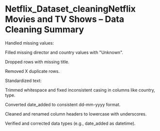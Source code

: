 # Netflix_Dataset_cleaningNetflix Movies and TV Shows – Data Cleaning Summary
Handled missing values:

Filled missing director and country values with "Unknown".

Dropped rows with missing title.

Removed X duplicate rows.

Standardized text:

Trimmed whitespace and fixed inconsistent casing in columns like country, type.

Converted date_added to consistent dd-mm-yyyy format.

Cleaned and renamed column headers to lowercase with underscores.

Verified and corrected data types (e.g., date_added as datetime).
